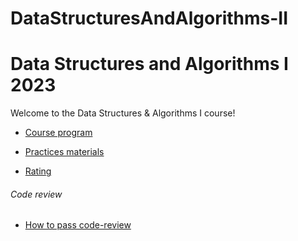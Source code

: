 # DataStructuresAndAlgorithms-II

# Data Structures and Algorithms I 2023

Welcome to the Data Structures & Algorithms I course! 

- [Course program](/program.md)

- [Practices materials](/materials/materials.md)

- [Rating](https://docs.google.com/spreadsheets/d/1YBSQKsTT25yyDlLb2DivpE3RN6FZ3xnJmqsTiJQVEQs/edit?usp=sharing)

###### Code review

- [How to pass code-review](/code-review.md)
